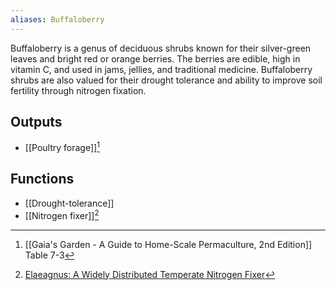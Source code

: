 ```yaml
---
aliases: Buffaloberry
---
```

Buffaloberry is a genus of deciduous shrubs known for their silver-green leaves and bright red or orange berries. The berries are edible, high in vitamin C, and used in jams, jellies, and traditional medicine. Buffaloberry shrubs are also valued for their drought tolerance and ability to improve soil fertility through nitrogen fixation.
## Outputs
- [[Poultry forage]][^1]

## Functions
- [[Drought-tolerance]]
- [[Nitrogen fixer]][^2]

[^1]: [[Gaia's Garden - A Guide to Home-Scale Permaculture, 2nd Edition]] Table 7-3
[^2]: [Elaeagnus:  A Widely Distributed Temperate Nitrogen Fixer](https://web.archive.org/web/20090518173805/http://www.winrock.org/fnrm/factnet/factpub/FACTSH/Elaeagnus.html)